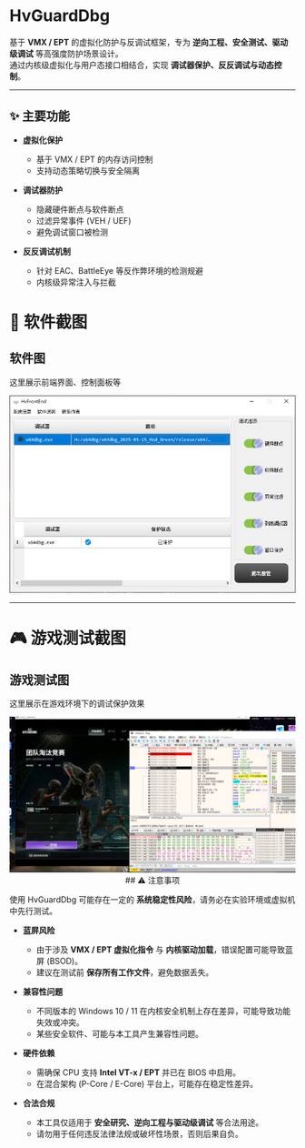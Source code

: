 # HvGuardDbg

基于 **VMX / EPT** 的虚拟化防护与反调试框架，专为 **逆向工程、安全测试、驱动级调试** 等高强度防护场景设计。  
通过内核级虚拟化与用户态接口相结合，实现 **调试器保护、反反调试与动态控制**。

---

## ✨ 主要功能

- **虚拟化保护**  
  - 基于 VMX / EPT 的内存访问控制  
  - 支持动态策略切换与安全隔离  

- **调试器防护**  
  - 隐藏硬件断点与软件断点  
  - 过滤异常事件 (VEH / UEF)  
  - 避免调试窗口被检测  

- **反反调试机制**  
  - 针对 EAC、BattleEye 等反作弊环境的检测规避  
  - 内核级异常注入与拦截  

# 📸 软件截图

## 软件图
这里展示前端界面、控制面板等  

<p align="center">
  <img src="Image_1754908639461.png" alt="HvFrontEnd 界面" width="600"/>
</p>

---

# 🎮 游戏测试截图

## 游戏测试图
这里展示在游戏环境下的调试保护效果  

<p align="center">
  <img src="IMG_20250814_091603.png" alt="游戏测试效果" width="600"/>
## ⚠️ 注意事项

使用 HvGuardDbg 可能存在一定的 **系统稳定性风险**，请务必在实验环境或虚拟机中先行测试。  

- **蓝屏风险**  
  - 由于涉及 **VMX / EPT 虚拟化指令** 与 **内核驱动加载**，错误配置可能导致蓝屏 (BSOD)。  
  - 建议在测试前 **保存所有工作文件**，避免数据丢失。  

- **兼容性问题**  
  - 不同版本的 Windows 10 / 11 在内核安全机制上存在差异，可能导致功能失效或冲突。  
  - 某些安全软件、可能与本工具产生兼容性问题。  

- **硬件依赖**  
  - 需确保 CPU 支持 **Intel VT-x / EPT** 并已在 BIOS 中启用。  
  - 在混合架构 (P-Core / E-Core) 平台上，可能存在稳定性差异。  

- **合法合规**  
  - 本工具仅适用于 **安全研究、逆向工程与驱动级调试** 等合法用途。  
  - 请勿用于任何违反法律法规或破坏性场景，否则后果自负。  



